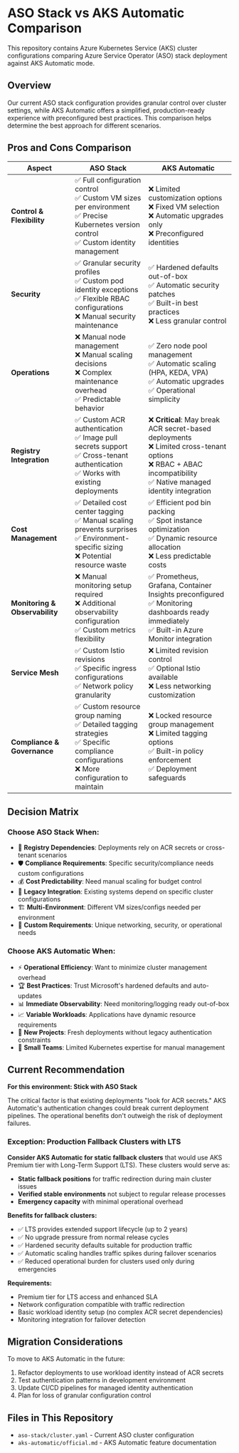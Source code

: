 # ASO Stack vs AKS Automatic Comparison

This repository contains Azure Kubernetes Service (AKS) cluster configurations comparing Azure Service Operator (ASO) stack deployment against AKS Automatic mode.

## Overview

Our current ASO stack configuration provides granular control over cluster settings, while AKS Automatic offers a simplified, production-ready experience with preconfigured best practices. This comparison helps determine the best approach for different scenarios.

## Pros and Cons Comparison

| Aspect | ASO Stack | AKS Automatic |
|--------|-----------|---------------|
| **Control & Flexibility** | ✅ Full configuration control<br>✅ Custom VM sizes per environment<br>✅ Precise Kubernetes version control<br>✅ Custom identity management | ❌ Limited customization options<br>❌ Fixed VM selection<br>❌ Automatic upgrades only<br>❌ Preconfigured identities |
| **Security** | ✅ Granular security profiles<br>✅ Custom pod identity exceptions<br>✅ Flexible RBAC configurations<br>❌ Manual security maintenance | ✅ Hardened defaults out-of-box<br>✅ Automatic security patches<br>✅ Built-in best practices<br>❌ Less granular control |
| **Operations** | ❌ Manual node management<br>❌ Manual scaling decisions<br>❌ Complex maintenance overhead<br>✅ Predictable behavior | ✅ Zero node pool management<br>✅ Automatic scaling (HPA, KEDA, VPA)<br>✅ Automatic upgrades<br>✅ Operational simplicity |
| **Registry Integration** | ✅ Custom ACR authentication<br>✅ Image pull secrets support<br>✅ Cross-tenant authentication<br>✅ Works with existing deployments | ❌ **Critical**: May break ACR secret-based deployments<br>❌ Limited cross-tenant options<br>❌ RBAC + ABAC incompatibility<br>✅ Native managed identity integration |
| **Cost Management** | ✅ Detailed cost center tagging<br>✅ Manual scaling prevents surprises<br>✅ Environment-specific sizing<br>❌ Potential resource waste | ✅ Efficient pod bin packing<br>✅ Spot instance optimization<br>✅ Dynamic resource allocation<br>❌ Less predictable costs |
| **Monitoring & Observability** | ❌ Manual monitoring setup required<br>❌ Additional observability configuration<br>✅ Custom metrics flexibility | ✅ Prometheus, Grafana, Container Insights preconfigured<br>✅ Monitoring dashboards ready immediately<br>✅ Built-in Azure Monitor integration |
| **Service Mesh** | ✅ Custom Istio revisions<br>✅ Specific ingress configurations<br>✅ Network policy granularity | ❌ Limited revision control<br>✅ Optional Istio available<br>❌ Less networking customization |
| **Compliance & Governance** | ✅ Custom resource group naming<br>✅ Detailed tagging strategies<br>✅ Specific compliance configurations<br>❌ More configuration to maintain | ❌ Locked resource group management<br>❌ Limited tagging options<br>✅ Built-in policy enforcement<br>✅ Deployment safeguards |

## Decision Matrix

### Choose ASO Stack When:
- 🔑 **Registry Dependencies**: Deployments rely on ACR secrets or cross-tenant scenarios
- 🛡️ **Compliance Requirements**: Specific security/compliance needs custom configurations
- 💰 **Cost Predictability**: Need manual scaling for budget control
- 🔧 **Legacy Integration**: Existing systems depend on specific cluster configurations
- 🏗️ **Multi-Environment**: Different VM sizes/configs needed per environment
- 🎯 **Custom Requirements**: Unique networking, security, or operational needs

### Choose AKS Automatic When:
- ⚡ **Operational Efficiency**: Want to minimize cluster management overhead
- 🏆 **Best Practices**: Trust Microsoft's hardened defaults and auto-updates
- 📊 **Immediate Observability**: Need monitoring/logging ready out-of-box
- 📈 **Variable Workloads**: Applications have dynamic resource requirements
- 🚀 **New Projects**: Fresh deployments without legacy authentication constraints
- 👥 **Small Teams**: Limited Kubernetes expertise for manual management

## Current Recommendation

**For this environment: Stick with ASO Stack**

The critical factor is that existing deployments "look for ACR secrets." AKS Automatic's authentication changes could break current deployment pipelines. The operational benefits don't outweigh the risk of deployment failures.

### Exception: Production Fallback Clusters with LTS

**Consider AKS Automatic for static fallback clusters** that would use AKS Premium tier with Long-Term Support (LTS). These clusters would serve as:

- **Static fallback positions** for traffic redirection during main cluster issues
- **Verified stable environments** not subject to regular release processes
- **Emergency capacity** with minimal operational overhead

**Benefits for fallback clusters:**
- ✅ LTS provides extended support lifecycle (up to 2 years)
- ✅ No upgrade pressure from normal release cycles
- ✅ Hardened security defaults suitable for production traffic
- ✅ Automatic scaling handles traffic spikes during failover scenarios
- ✅ Reduced operational burden for clusters used only during emergencies

**Requirements:**
- Premium tier for LTS access and enhanced SLA
- Network configuration compatible with traffic redirection
- Basic workload identity setup (no complex ACR secret dependencies)
- Monitoring integration for failover detection

## Migration Considerations

To move to AKS Automatic in the future:
1. Refactor deployments to use workload identity instead of ACR secrets
2. Test authentication patterns in development environment
3. Update CI/CD pipelines for managed identity authentication
4. Plan for loss of granular configuration control

## Files in This Repository

- `aso-stack/cluster.yaml` - Current ASO cluster configuration
- `aks-automatic/official.md` - AKS Automatic feature documentation

